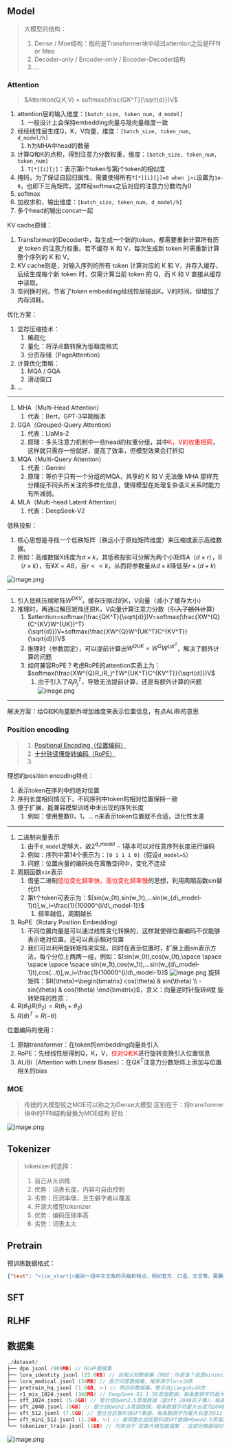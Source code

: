 ## Model
> 大模型的结构：
> 1. Dense / Moe结构：指的是Transformer块中经过attention之后是FFN or Moe
> 2. Decoder-only / Encoder-only / Encoder-Decoder结构
> 3. ...

### Attention
> $Attention(Q,K,V) = softmax(\frac{QK^T}{\sqrt{d}})V$

1. attention层的输入维度：`[batch_size, token_num, d_model]`
	1. 一般设计上会保持embedding向量与隐向量维度一致
2. 经经线性层生成Q，K，V向量，维度：`[batch_size, token_num, d_model/h]`
	1. h为MHA中head的数量
3. 计算Q和K的点积，得到注意力分数权重，维度：`[batch_size, token_num, token_num]`
	1. `T[*][i][j]`：表示第i个token与第j个token的相似度
4. 掩码，为了保证自回归属性，需要使得所有`T[*][i][j]=0 when j>i`设置为`1e-9`，也即下三角矩阵，这样经softmax之后对应的注意力分数均为0
5. softmax
6. 加权求和，输出维度：`[batch_size, token_num, d_model/h]`
7. 多个head的输出concat一起


KV cache原理：
1. Transformer的Decoder中，每生成一个新的token，都需要重新计算所有历史 token 的注意力权重。若不缓存 K 和 V，每次生成新 token 时需重新计算整个序列的 K 和 V。
2. KV cache则是，对输入序列的所有 token 计算对应的 K 和 V，并存入缓存，后续生成每个新 token 时，仅需计算当前 token 的 Q，而 K 和 V 直接从缓存中读取。
3. 空间换时间，节省了token embedding经线性层输出K，V的时间，但增加了内存消耗。

优化方案：
1. 显存压缩技术：
	1. 稀疏化
	2. 量化：将浮点数转换为低精度格式
	3. 分页存储（PageAttention）
2. 计算优化策略：
	1. MQA / GQA
	2. 滑动窗口
3. ...

---
1. MHA（Multi-Head Attention）
	1. 代表：Bert，GPT-3早期版本
2. GQA（Grouped-Query Attention）
	1. 代表：LlaMa-2
	2. 原理：多头注意力机制中一些head的权重分组，其中<font color="#ff0000">K，V的权重相同</font>，这样就只需存一份就好，提高了效率，但模型效果会打折扣
3. MQA（Multi-Query Attention）
	1. 代表：Gemini
	2. 原理：等价于只有一个分组的MQA，共享的 K 和 V 无法像 MHA 那样充分捕捉不同头所关注的多样化信息，使得模型在处理复杂语义关系时能力有所减弱。
4. MLA（Multi-head Latent Attention）
	1. 代表：DeepSeek-V2

低秩投影：
1. 核心思想是寻找一个低秩矩阵（秩远小于原始矩阵维度）来压缩或表示高维数据。
2. 例如：高维数据X纬度为$d \times k$，其低秩投影可分解为两个小矩阵A（$d\times r$），B（$r\times k$），有¥$X=AB$，且$r << k$，从而将参数量从$d\times k$降低至$r\times(d+k)$

![image.png](https://raw.githubusercontent.com/yzh-2002/img-hosting/main/cs/202505111505561.png)

---
1. 引入低秩压缩矩阵$W^{DKV}$，缓存压缩过的K，V向量（减小了缓存大小）
2. 推理时，再通过解压矩阵还原K，V向量计算注意力分数（~~引入了额外计~~算）
	1. $attention=softmax(\frac{QK^T}{\sqrt{d}})V=softmax(\frac{XW^{Q}(C^{KV}W^{UK})^T}{\sqrt{d}})V=softmax(\frac{XW^{Q}W^{UK^T}C^{KV^T}}{\sqrt{d}})V$
	2. 推理时（参数固定），可以提前计算出$W^{QUK}=W^QW^{UK^T}$，解决了额外计算的问题
	3. 如何兼容RoPE？考虑RoPE的attention实质上为：$softmax(\frac{XW^{Q}R_iR_j^TW^{UK^T}C^{KV^T}}{\sqrt{d}})V$
		1. 由于引入了$R_iR_j^T$，导致无法提前计算，还是有额外计算的问题
![image.png](https://raw.githubusercontent.com/yzh-2002/img-hosting/main/cs/202505112240696.png)

---
解决方案：给Q和K向量额外增加维度来表示位置信息，有点ALiBi的意思
### Position encoding
>1. [Positional Encoding（位置编码）](https://zhuanlan.zhihu.com/p/454482273)
>2. [十分钟读懂旋转编码（RoPE）](https://zhuanlan.zhihu.com/p/647109286)
>3. 

理想的position encoding特点：
1. 表示token在序列中的绝对位置
2. 序列长度相同情况下，不同序列中token的相对位置保持一致
3. 便于扩展，能兼容模型训练中未出现的序列长度
	1. 例如：使用整数0，1，... n来表示token位置就不合适，泛化性太差

---
1. 二进制向量表示
	1. 由于`d_model`足够大，故$2^{d\_model}-1$基本可以对任意序列长度进行编码
	2. 例如：序列中第14个表示为：`[0 1 1 1 0]`（假设`d_model=5`）
	3. 问题：位置向量的编码处在离散空间中，变化不连续
2. 周期函数`sin`表示
	1. 借鉴二进制<font color="#ff0000">低位变化频率快，高位变化频率慢</font>的思想，利用周期函数sin替代01
	2. 第t个token可表示为：$[sin(w_0t),sin(w_1t),...sin(w_{d\_model-1}t)],w_i=\frac{1}{10000^{i/d\_model-1}}$
		1. 频率越低，周期越长
3. RoPE（Rotary Position Embedding）
	1. 不同位置向量是可以通过线性变化转换的，这样就使得位置编码不仅能够表示绝对位置，还可以表示相对位置
	2. 我们可以利用旋转矩阵来实现，同时在表示位置时，扩展上面sin表示方法，每个分位上两两一组，例如：$[sin(w_0t),cos(w_0t),\space \space \space \space \space sin(w_1t),cos(w_1t),...sin(w_{d\_model-1}t),cos(...t)],w_i=\frac{1}{10000^{i/d\_model-1}}$
![image.png](https://raw.githubusercontent.com/yzh-2002/img-hosting/main/cs/202505112231844.png)
旋转矩阵：$R(\theta)=\begin{bmatrix} cos(\theta) & sin(\theta)  \\ -sin(\theta)  & cos(\theta)  \end{bmatrix}$，含义：向量逆时针旋转$\theta$度
旋转矩阵的性质：
1. $R(\theta_1) R(\theta_2)=R(\theta_1 + \theta_2)$
2. $R(\theta)^T=R(-\theta)$

位置编码的使用：
1. 原始transformer：在token的embedding向量处引入
2. RoPE：先经线性层得到Q，K，V，<font color="#ff0000">仅对Q和K</font>进行旋转变换引入位置信息
3. ALiBi（Attention with Linear Biases）：在$QK^T$注意力分数矩阵上添加与位置相关的bias

### MOE
> 传统的大模型较之MOE可以称之为Dense大模型
> 区别在于：将transformer块中的FFN结构替换为MOE结构
> 好处：


![image.png](https://raw.githubusercontent.com/yzh-2002/img-hosting/main/cs/202505112253682.png)




## Tokenizer
> tokenizer的选择：
> 1. 自己从头训练
> 	1. 优势：词表长度，内容可自由控制
> 	2. 劣势：压测率低，且生僻字难以覆盖
> 2. 开源大模型tokenizer
> 	1. 优势：编码压缩率高
> 	2. 劣势：词表太大

## Pretrain

预训练数据格式：
```json
{"text": "<|im_start|>鉴别一组中文文章的风格和特点，例如官方、口语、文言等。需要提供样例文章才能准确鉴别不同的风格和特点。<|im_end|> <|im_start|>好的，现在帮我一下今天的天气怎么样?今天的天气依据地区而异。请问你需要我帮你查询哪个地区的天气呢？<|im_end|> ... "}

```


## SFT

## RLHF



## 数据集

```cpp
./dataset/ 
├── dpo.jsonl (909MB) // RLHF数据集
├── lora_identity.jsonl (22.8KB) // 自我认知数据集（例如：你是谁？我是minimind...），推荐用于lora训练（亦可用于全参SFT，勿被名字局限）
├── lora_medical.jsonl (34MB) // 医疗问答数据集，推荐用于lora训练
├── pretrain_hq.jsonl (1.6GB, ✨) // 预训练数据集，整合自jiangshu科技
├── r1_mix_1024.jsonl (340MB) // DeepSeek-R1-1.5B蒸馏数据，每条数据字符最大长度为1024（因此训练时设置max_seq_len=1024）
├── sft_1024.jsonl (5.6GB) // 整合自Qwen2.5蒸馏数据（是sft_2048的子集），每条数据字符最大长度为1024
├── sft_2048.jsonl (9GB) // 整合自Qwen2.5蒸馏数据，每条数据字符最大长度为2048
├── sft_512.jsonl (7.5GB) // 整合自匠数科技SFT数据，每条数据字符最大长度为512
├── sft_mini_512.jsonl (1.2GB, ✨) // 极简整合自匠数科技SFT数据+Qwen2.5蒸馏数据（用于快速训练Zero模型），每条数据字符最大长度为512
└── tokenizer_train.jsonl (1GB) // 均来自于`匠数大模型数据集`，这部分数据相对次要，（不推荐自己重复训练tokenizer，理由如上）如需自己训练tokenizer可以自由选择数据集。
```
![image.png](https://raw.githubusercontent.com/yzh-2002/img-hosting/main/cs/202505011352035.png)





